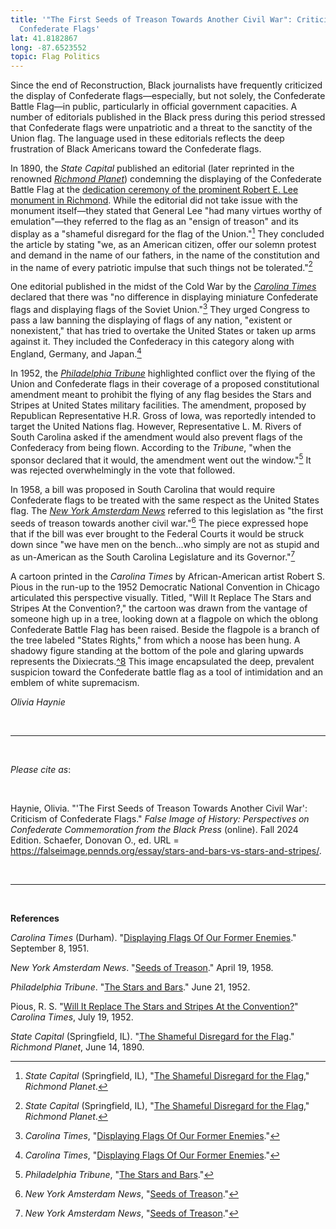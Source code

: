 ```yaml
---
title: '"The First Seeds of Treason Towards Another Civil War": Criticism of
  Confederate Flags'
lat: 41.8182867
long: -87.6523552
topic: Flag Politics
---
```

Since the end of Reconstruction, Black journalists have frequently criticized the display of Confederate flags—especially, but not solely, the Confederate Battle Flag—in public, particularly in official government capacities. A number of editorials published in the Black press during this period stressed that Confederate flags were unpatriotic and a threat to the sanctity of the Union flag. The language used in these editorials reflects the deep frustration of Black Americans toward the Confederate flags.

In 1890, the *State Capital* published an editorial (later reprinted in the renowned *[Richmond Planet](https://www.newspapers.com/paper/richmond-planet/1796/)*) condemning the displaying of the Confederate Battle Flag at the [dedication ceremony of the prominent Robert E. Lee monument in Richmond](https://falseimage.pennds.org/essay/Lee-in-Richmond-Forging-Heavier-Chains). While the editorial did not take issue with the monument itself—they stated that General Lee "had many virtues worthy of emulation"—they referred to the flag as an "ensign of treason" and its display as a "shameful disregard for the flag of the Union."[^1] They concluded the article by stating "we, as an American citizen, offer our solemn protest and demand in the name of our fathers, in the name of the constitution and in the name of every patriotic impulse that such things not be tolerated."[^2]

One editorial published in the midst of the Cold War by the *[Carolina Times](https://www.digitalnc.org/newspapers/carolina-times-durham-nc/)* declared that there was "no difference in displaying miniature Confederate flags and displaying flags of the Soviet Union."[^3] They urged Congress to pass a law banning the displaying of flags of any nation, "existent or nonexistent," that has tried to overtake the United States or taken up arms against it. They included the Confederacy in this category along with England, Germany, and Japan.[^4]

In 1952, the *[Philadelphia Tribune](https://proxy.library.upenn.edu/login?url=https://www.proquest.com/publication/46478?accountid=14707&decadeSelected=2010+-+2019&yearSelected=2010&monthSelected=12&issueNameSelected=02010Y12Y31$23Dec+31,+2010)* highlighted conflict over the flying of the Union and Confederate flags in their coverage of a proposed constitutional amendment meant to prohibit the flying of any flag besides the Stars and Stripes at United States military facilities. The amendment, proposed by Republican Representative H.R. Gross of Iowa, was reportedly intended to target the United Nations flag. However, Representative L. M. Rivers of South Carolina asked if the amendment would also prevent flags of the Confederacy from being flown. According to the *Tribune*, "when the sponsor declared that it would, the amendment went out the window."[^5] It was rejected overwhelmingly in the vote that followed.

In 1958, a bill was proposed in South Carolina that would require Confederate flags to be treated with the same respect as the United States flag. The *[New York Amsterdam News](https://proxy.library.upenn.edu/login?url=https://www.proquest.com/publication/40377?accountid=14707&decadeSelected=1930+-+1939&yearSelected=1938&monthSelected=08&issueNameSelected=01938Y08Y27$23Aug+27,+1938)* referred to this legislation as "the first seeds of treason towards another civil war."[^6] The piece expressed hope that if the bill was ever brought to the Federal Courts it would be struck down since "we have men on the bench...who simply are not as stupid and as un-American as the South Carolina Legislature and its Governor."[^7]

A cartoon printed in the *Carolina Times* by African-American artist Robert S. Pious in the run-up to the 1952 Democratic National Convention in Chicago articulated this perspective visually. Titled, "Will It Replace The Stars and Stripes At the Convention?," the cartoon was drawn from the vantage of someone high up in a tree, looking down at a flagpole on which the oblong Confederate Battle Flag has been raised. Beside the flagpole is a branch of the tree labeled "States Rights," from which a noose has been hung. A shadowy figure standing at the bottom of the pole and glaring upwards represents the Dixiecrats.[^8](Pious, "\[Will It Replace The Stars and Stripes At the Convention?](https\://www.digitalnc.org/newspapers/carolina-times-durham-nc/)") This image encapsulated the deep, prevalent suspicion toward the Confederate battle flag as a tool of intimidation and an emblem of white supremacism.

*Olivia Haynie*

<br>

<hr>

<br>

*Please cite as*: 

<br>

Haynie, Olivia. "'The First Seeds of Treason Towards Another Civil War': Criticism of Confederate Flags." *False Image of History: Perspectives on Confederate Commemoration from the Black Press* (online). Fall 2024 Edition. Schaefer, Donovan O., ed. URL = https://falseimage.pennds.org/essay/stars-and-bars-vs-stars-and-stripes/.

<br>

<hr>

<br>

**References**

*Carolina Times* (Durham). "[Displaying Flags Of Our Former Enemies](https://www.digitalnc.org/newspapers/carolina-times-durham-nc/)." September 8, 1951.

*New York Amsterdam News*. "[Seeds of Treason](https://proxy.library.upenn.edu/login?url=https://www.proquest.com/publication/40377?accountid=14707&decadeSelected=1930+-+1939&yearSelected=1938&monthSelected=08&issueNameSelected=01938Y08Y27$23Aug+27,+1938)." April 19, 1958.

*Philadelphia Tribune*. "[The Stars and Bars](https://proxy.library.upenn.edu/login?url=https://www.proquest.com/publication/46478?accountid=14707&decadeSelected=2010+-+2019&yearSelected=2010&monthSelected=12&issueNameSelected=02010Y12Y31$23Dec+31,+2010)." June 21, 1952.

Pious, R. S. "[Will It Replace The Stars and Stripes At the Convention?](https://www.digitalnc.org/newspapers/carolina-times-durham-nc/)" *Carolina Times*, July 19, 1952.

*State Capital* (Springfield, IL). "[The Shameful Disregard for the Flag](https://www.newspapers.com/paper/richmond-planet/1796/)." *Richmond Planet*, June 14, 1890.

[^1]: *State Capital* (Springfield, IL), "[The Shameful Disregard for the Flag](https://www.newspapers.com/paper/richmond-planet/1796/)," *Richmond Planet*.

[^2]: *State Capital* (Springfield, IL), "[The Shameful Disregard for the Flag](https://www.newspapers.com/paper/richmond-planet/1796/)," *Richmond Planet*.

[^3]: *Carolina Times*, "[Displaying Flags Of Our Former Enemies](https://www.digitalnc.org/newspapers/carolina-times-durham-nc/)."

[^4]: *Carolina Times*, "[Displaying Flags Of Our Former Enemies](https://www.digitalnc.org/newspapers/carolina-times-durham-nc/)."

[^5]: *Philadelphia Tribune*, "[The Stars and Bars](https://proxy.library.upenn.edu/login?url=https://www.proquest.com/publication/46478?accountid=14707&decadeSelected=2010+-+2019&yearSelected=2010&monthSelected=12&issueNameSelected=02010Y12Y31$23Dec+31,+2010)."

[^6]: *New York Amsterdam News*, "[Seeds of Treason](https://proxy.library.upenn.edu/login?url=https://www.proquest.com/publication/40377?accountid=14707&decadeSelected=1930+-+1939&yearSelected=1938&monthSelected=08&issueNameSelected=01938Y08Y27$23Aug+27,+1938)."

[^7]: *New York Amsterdam News*, "[Seeds of Treason](https://proxy.library.upenn.edu/login?url=https://www.proquest.com/publication/40377?accountid=14707&decadeSelected=1930+-+1939&yearSelected=1938&monthSelected=08&issueNameSelected=01938Y08Y27$23Aug+27,+1938)."
